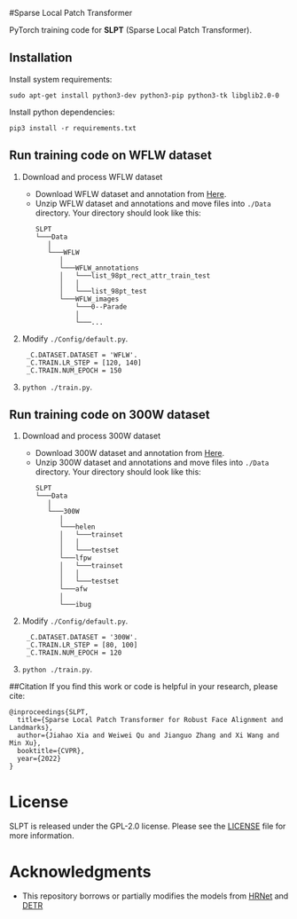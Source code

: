 #Sparse Local Patch Transformer

PyTorch training code for **SLPT** (Sparse Local Patch Transformer).

## Installation

Install system requirements:
```
sudo apt-get install python3-dev python3-pip python3-tk libglib2.0-0
```

Install python dependencies:
```
pip3 install -r requirements.txt
```

## Run training code on WFLW dataset
1. Download and process WFLW dataset
    * Download WFLW dataset and annotation from [Here](https://wywu.github.io/projects/LAB/WFLW.html).
    * Unzip WFLW dataset and annotations and move files into ```./Data``` directory. Your directory should look like this:
        ```
        SLPT
        └───Data
           │
           └───WFLW
              │
              └───WFLW_annotations
              │   └───list_98pt_rect_attr_train_test
              │   │
              │   └───list_98pt_test
              └───WFLW_images
                  └───0--Parade
                  │
                  └───...
        ```

2. Modify ```./Config/default.py```.
   ```
    _C.DATASET.DATASET = 'WFLW'.
    _C.TRAIN.LR_STEP = [120, 140]
    _C.TRAIN.NUM_EPOCH = 150
   ```
3. ```python ./train.py```.

## Run training code on 300W dataset
1. Download and process 300W dataset
    * Download 300W dataset and annotation from [Here](https://ibug.doc.ic.ac.uk/resources/300-W/).
    * Unzip 300W dataset and annotations and move files into ```./Data``` directory. Your directory should look like this:
        ```
        SLPT
        └───Data
           │
           └───300W
              │
              └───helen
              │   └───trainset
              │   │
              │   └───testset
              └───lfpw
              │   └───trainset
              │   │
              │   └───testset
              └───afw
              │
              └───ibug      
        ```

2. Modify ```./Config/default.py```.
   ```
    _C.DATASET.DATASET = '300W'.
    _C.TRAIN.LR_STEP = [80, 100]
    _C.TRAIN.NUM_EPOCH = 120
   ```
3. ```python ./train.py```.
   


##Citation
If you find this work or code is helpful in your research, please cite:
```
@inproceedings{SLPT,
  title={Sparse Local Patch Transformer for Robust Face Alignment and Landmarks},
  author={Jiahao Xia and Weiwei Qu and Jianguo Zhang and Xi Wang and Min Xu},
  booktitle={CVPR},
  year={2022}
}
```

# License
SLPT is released under the GPL-2.0 license. Please see the [LICENSE](License) file for more information.

# Acknowledgments
   * This repository borrows or partially modifies the models from [HRNet](https://github.com/HRNet/HRNet-Facial-Landmark-Detection)
and [DETR](https://github.com/facebookresearch/detr)
